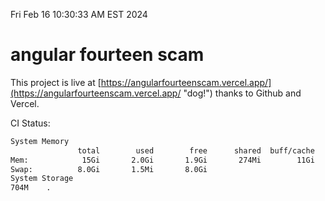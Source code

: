 Fri Feb 16 10:30:33 AM EST 2024

# angular fourteen scam


This project is live at [https://angularfourteenscam.vercel.app/](https://angularfourteenscam.vercel.app/ "dog!") thanks to Github and Vercel.

CI Status: 

```bash
System Memory
               total        used        free      shared  buff/cache   available
Mem:            15Gi       2.0Gi       1.9Gi       274Mi        11Gi        13Gi
Swap:          8.0Gi       1.5Mi       8.0Gi
System Storage
704M	.
